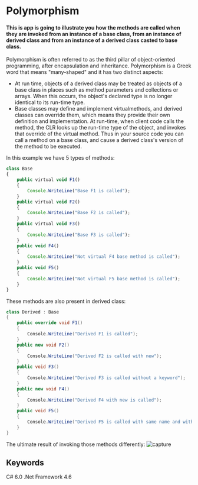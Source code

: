 # Polymorphism

#### This is app is going to illustrate you how the methods are called when they are invoked from an instance of a base class, from an instance of derived class and from an instance of a derived class casted to base class.

Polymorphism is often referred to as the third pillar of object-oriented programming, after encapsulation and inheritance. Polymorphism is a Greek word that means "many-shaped" and it has two distinct aspects:
* At run time, objects of a derived class may be treated as objects of a base class in places such as method parameters and collections or arrays. When this occurs, the object's declared type is no longer identical to its run-time type.
* Base classes may define and implement virtualmethods, and derived classes can override them, which means they provide their own definition and implementation. At run-time, when client code calls the method, the CLR looks up the run-time type of the object, and invokes that override of the virtual method. Thus in your source code you can call a method on a base class, and cause a derived class's version of the method to be executed.

In this example we have 5 types of methods:
```javascript
class Base
{
    public virtual void F1()
    {
        Console.WriteLine("Base F1 is called");
    }
    public virtual void F2()
    {
        Console.WriteLine("Base F2 is called");
    }
    public virtual void F3()
    {
        Console.WriteLine("Base F3 is called");
    }
    public void F4()
    {
        Console.WriteLine("Not virtual F4 base method is called");
    }
    public void F5()
    {
        Console.WriteLine("Not virtual F5 base method is called");
    }
}
```
These methods are also present in derived class:
```csharp
class Derived : Base
{
    public override void F1()
    {
        Console.WriteLine("Derived F1 is called");
    }
    public new void F2()
    {
        Console.WriteLine("Derived F2 is called with new");
    }
    public void F3()
    {
        Console.WriteLine("Derived F3 is called without a keyword");
    }
    public new void F4()
    {
        Console.WriteLine("Derived F4 with new is called");
    }
    public void F5()
    {
        Console.WriteLine("Derived F5 is called with same name and without keyword");
    }
}
```

The ultimate result of invoking those methods differently:
![capture](https://cloud.githubusercontent.com/assets/25085025/22501482/6d273f9c-e882-11e6-8796-692c100610d4.JPG)


## Keywords
C# 6.0
.Net Framework 4.6
